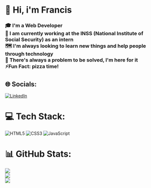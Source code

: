 # 💫 Hi, i'm Francis
### 🎓 I'm a Web Developer<br>🏢 I am currently working at the INSS (National Institute of Social Security) as an intern<br>🗺️ I'm always looking to learn new things and help people through technology<br>🧩 There's always a problem to be solved, I'm here for it<br>⚡Fun Fact: pizza time!


## 🌐 Socials:
[![LinkedIn](https://img.shields.io/badge/LinkedIn-%230077B5.svg?logo=linkedin&logoColor=white)](https://www.linkedin.com/in/francis-bernard-6076531b3) 

# 💻 Tech Stack:
![HTML5](https://img.shields.io/badge/html5-%23E34F26.svg?style=for-the-badge&logo=html5&logoColor=white) ![CSS3](https://img.shields.io/badge/css3-%231572B6.svg?style=for-the-badge&logo=css3&logoColor=white) ![JavaScript](https://img.shields.io/badge/javascript-%23323330.svg?style=for-the-badge&logo=javascript&logoColor=%23F7DF1E)
# 📊 GitHub Stats:
![](https://github-readme-stats.vercel.app/api?username=FrancisBernard34&theme=dark&hide_border=false&include_all_commits=false&count_private=false)<br/>
![](https://github-readme-streak-stats.herokuapp.com/?user=FrancisBernard34&theme=dark&hide_border=false)<br/>
![](https://github-readme-stats.vercel.app/api/top-langs/?username=FrancisBernard34&theme=dark&hide_border=false&include_all_commits=false&count_private=false&layout=compact)

<!-- Proudly created with GPRM ( https://gprm.itsvg.in ) -->

